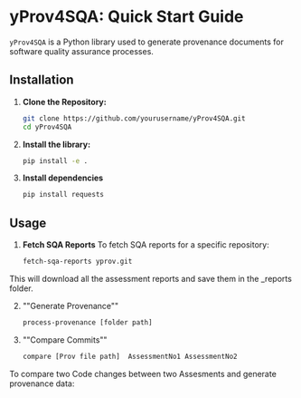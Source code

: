 # yProv4SQA: Quick Start Guide
`yProv4SQA` is a Python library used to generate provenance documents for software quality assurance processes.
## Installation
1. **Clone the Repository:**
   ```bash
   git clone https://github.com/yourusername/yProv4SQA.git
   cd yProv4SQA
2. **Install the library:**
   ```bash
   pip install -e .
3. **Install dependencies**
   ```bash
   pip install requests
## Usage
1. **Fetch SQA Reports**
   To fetch SQA reports for a specific repository:
   ```bash
   fetch-sqa-reports yprov.git
This will download all the assessment reports and save them in the <RepoName>_reports folder.

2. ""Generate Provenance""
   ```bash
   process-provenance [folder path]

3. ""Compare Commits""
   ```bash
   compare [Prov file path]  AssessmentNo1 AssessmentNo2
To compare two Code changes between two Assesments and generate provenance data:
